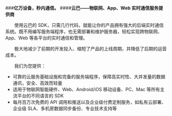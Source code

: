 ###**亿万设备，秒内通信。**
####**云巴——物联网、App、Web 实时通信服务提供商**

　　使用云巴的 SDK，只需几行代码，就能让你的产品拥有强大的后端实时通信系统。既不用编写服务端程序，也无需部署和维护服务器，轻松实现跨物联网、App、Web 等各平台的实时通信和管理。

　　极大地减少了前期的开发投入、缩短了产品的上线周期，并降低了后期的运营成本。

　　我们为您提供：

- 可靠的云服务基础设施和完备的服务端程序，保障高实时性、大并发量的数据通讯，安全、高效而轻量
- 适用于物联网智能硬件、Web、Android/iOS 移动设备、PC、Mac 等所有主流平台的不同语言的 SDK
- 每月百万次免费的 API 调用和推送以及企业级付费定制服务，如私有云部署、企业级 SLA、多机房数据同步备份、专业技术支持等 

